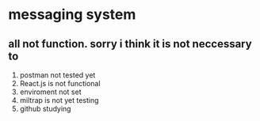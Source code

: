 # messaging system

## all not function. sorry i think it is not neccessary to 

1. postman not tested yet
2. React.js is not functional
3. enviroment not set
4. miltrap is not yet testing
5. github studying
